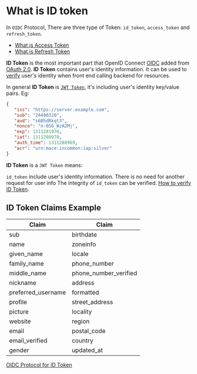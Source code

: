 # What is ID token

<LastUpdated/>

In `OIDC` Protocol, There are three type of Token: `id_token`, `access_token` and `refresh_token`. 
- [What is Access Token](./access-token.md)
- [What is Refresh Token](./refresh-token.md)

**ID Token** is the most important part that OpenID Connect [OIDC](https://openid.net/specs/openid-connect-core-1_0.html) added from [OAuth 2.0](https://tools.ietf.org/html/rfc6749). **ID Token** contains user's identity information. It can be used to [verify](/guides/faqs/how-to-validate-user-token.md) user's identity when front end calling backend for resources. 

In general **ID Token** is [`JWT Token`](./jwt-token.md), it's including user's identity key/value pairs. Eg:

```json
{
   "iss": "https://server.example.com",
   "sub": "24400320",
   "aud": "s6BhdRkqt3",
   "nonce": "n-0S6_WzA2Mj",
   "exp": 1311281970,
   "iat": 1311280970,
   "auth_time": 1311280969,
   "acr": "urn:mace:incommon:iap:silver"
}
```
**ID Token** is a `JWT Token` means:

`id_token` include user's identity information. There is no need for another request for user info
The integrity of `id_token` can be verified. [How to verify ID Token](/docs/en/guides/faqs/how-to-validate-user-token.md).


## ID Token Claims Example

| Claim | Claim |
| --- | --- |
| sub | birthdate |
| name | zoneinfo |
| given\_name | locale |
| family\_name | phone\_number |
| middle\_name | phone\_number\_verified |
| nickname | address |
| preferred\_username | formatted |
| profile | street\_address |
| picture | locality |
| website | region |
| email | postal\_code |
| email\_verified | country |
| gender | updated\_at |


[OIDC Protocol for ID Token](https://openid.net/specs/openid-connect-core-1_0.html#StandardClaims)  
